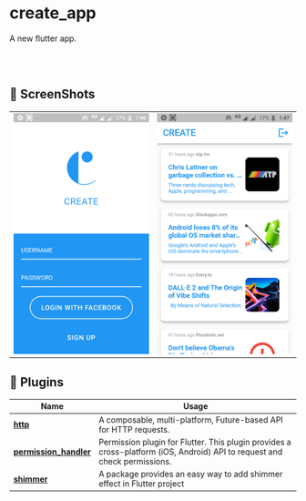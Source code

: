 # create_app

A new flutter app.

<br>
<br>

## 📸 ScreenShots

| | |
|------|-------|
|<img src="assets\images\login screen.png" width="400">|<img src="assets\images\home screen.png" width="400">|

## 🔌 Plugins
| Name | Usage |
|------|-------|
|[**http**](https://pub.dev/packages/http)| A composable, multi-platform, Future-based API for HTTP requests.|
|[**permission_handler**](https://pub.dev/packages/permission_handler)| Permission plugin for Flutter. This plugin provides a cross-platform (iOS, Android) API to request and check permissions.|
|[**shimmer**](https://pub.dev/packages/shimmer)| A package provides an easy way to add shimmer effect in Flutter project|